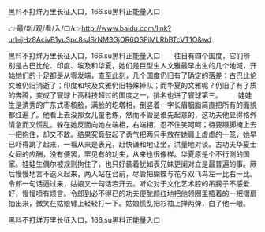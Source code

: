 黑料不打烊万里长征入口，166.su黑料正能量入口

👉最/新/观/看/入/口/👉http://www.baidu.com/link?url=jHz8AcivB1yuSpc8sJSrNM3GjOR6OSPiMLRbBTcVT1O&wd

黑料不打烊万里长征入口，166.su黑料正能量入口　　往日有四个国度，它们辨别是古巴比伦、印度、埃及和华夏，她们是巨型生人文雅最早出生的几个地域，开始她们的十足都是从零发端，直至此刻，几个国度仍旧有了确定的落差：古巴比伦文雅仍旧消逝了；印度和埃及文雅仍旧特殊掉队；而华夏的文雅呢？仍旧了有了质的奔腾，变成了寰球上高科技超过的国度之一，排名也进了寰球第三。
　　娃娃生是清秀的广东式枣核脸，满脸的圪塔相，倒竖着一字长眉胭脂简直把所有的面貌都红遍了。他看上去没那女儿童老练，然而不管是谁先起意的，这功夫他显得格外情急而又慌乱。躲在她反面向她左端相，右端相，忍不住笑呵呵；待要蹑脚掩上去一把抱住，却又不敢。结果究竟鼓起了勇气把两只手放在她肩上虚虚的一笼，她早已吓得跳了起来，一看从来是表兄，赶快谦和地让坐，洪量地对谈。古功夫华夏士女间的应酬，没有便罢，罕见有的功夫，从来也很像样。华夏原是个不行测的国家。娃娃生偶尔被规则拘住了，也只好装着犹如表兄妹更阑对立是最普遍的事。厥后慢慢地言不迭义起来，两人站在台前，尽管把蝴蝶与花与双飞鸟左一比右一比。令郎一句话逼过来，姑娘又一句话宕开去。听众对于文化艺术腔的吊膀子不感爱好，慢慢喷有烦言。令郎到必不得已的功夫便酡颜红地把他领圈里插着的一把摺扇抽出来，微笑在姑娘臂上轻轻打一下。姑娘慌乱把衫袖上掸两弹，白了他一眼。


黑料不打烊万里长征入口，166.su黑料正能量入口
